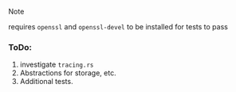> [!NOTE]
> requires `openssl` and `openssl-devel` to be installed for tests to pass

### ToDo:

1. investigate `tracing.rs`
2. Abstractions for storage, etc.
3. Additional tests.
